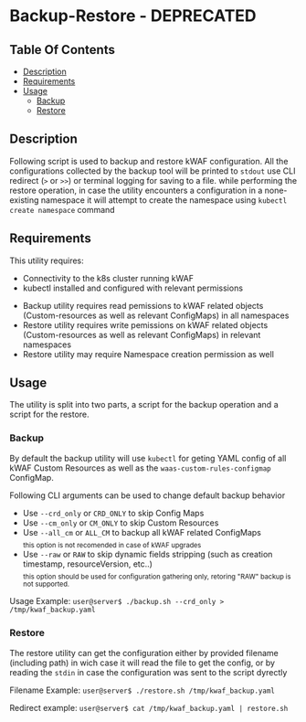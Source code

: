 # Backup-Restore - DEPRECATED

## Table Of Contents ###
- [Description](#description )
- [Requirements](#requiremnts )
- [Usage](#usage )
  * [Backup](#backup )
  * [Restore](#restore)

## Description ##
Following script is used to backup and restore kWAF configuration.
All the configurations collected by the backup tool will be printed to `stdout` use CLI redirect (`>` or `>>`) or terminal logging for saving to a file.
while performing the restore operation, in case the utility encounters a configuration in a none-existing namespace it will attempt to create the namespace using `kubectl create namespace` command 

## Requirements ##
This utility requires:
 - Connectivity to the k8s cluster running kWAF
 - kubectl installed and configured with relevant permissions
 * Backup utility requires read pemissions to kWAF related objects (Custom-resources as well as relevant ConfigMaps) in all namespaces
 * Restore utility requires write pemissions on kWAF related objects (Custom-resources as well as relevant ConfigMaps) in relevant namespaces
 * Restore utility may require Namespace creation permission as well

## Usage ##
The utility is split into two parts, a script for the backup operation and a script for the restore.

### Backup ###
By default the backup utility will use `kubectl` for geting YAML config of all kWAF Custom Resources as well as the `waas-custom-rules-configmap` ConfigMap.


Following CLI arguments can be used to change default backup behavior
 - Use `--crd_only` or `CRD_ONLY` to skip Config Maps
 - Use `--cm_only` or `CM_ONLY` to skip Custom Resources
 - Use `--all_cm` or `ALL_CM` to backup all kWAF related ConfigMaps <br>
 <sub> this option is not recomended in case of kWAF upgrades </sub>
 - Use `--raw` or `RAW` to skip dynamic fields stripping (such as creation timestamp, resourceVersion, etc..) <br>
 <sub> this option should be used for configuration gathering only, retoring "RAW" backup is not supported.</sub>

Usage Example: 
`user@server$ ./backup.sh --crd_only > /tmp/kwaf_backup.yaml`

### Restore ###
The restore utility can get the configuration either by provided filename (including path) in wich case it will read the file to get the config, or by reading the `stdin` in case the configuration was sent to the script dyrectly

Filename Example:
`user@server$ ./restore.sh /tmp/kwaf_backup.yaml`

Redirect example:
`user@server$ cat /tmp/kwaf_backup.yaml | restore.sh`
